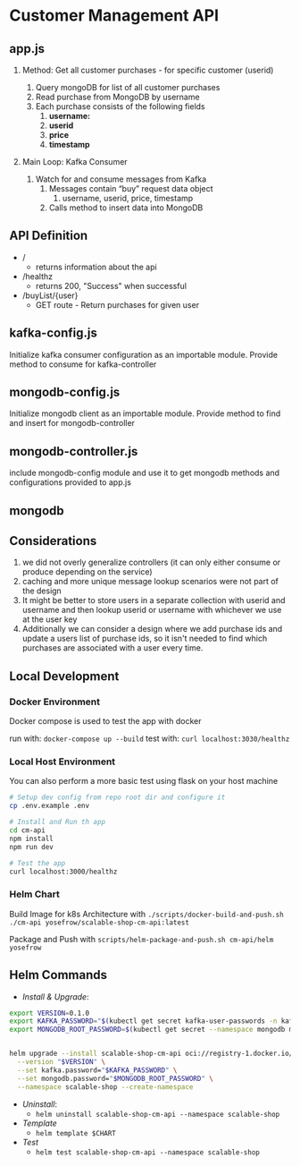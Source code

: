 # Customer Management API

## app.js

1.  Method: Get all customer purchases - for specific customer (userid)
    1.  Query mongoDB for list of all customer purchases
    2.  Read purchase from MongoDB by username
    3.  Each purchase consists of the following fields
        1.  **username:**
        2.  **userid**
        3.  **price**
        4.  **timestamp**
   
2.  Main Loop: Kafka Consumer
    1.  Watch for and consume messages from Kafka
        1.  Messages contain “buy” request data object
            1.  username, userid, price, timestamp
        2.  Calls method to insert data into MongoDB
   
## API Definition

- /
  - returns information about the api
- /healthz
  - returns 200, "Success" when successful
- /buyList/{user}
  - GET route - Return purchases for given user

## kafka-config.js

Initialize kafka consumer configuration as an importable module.
Provide method to consume for kafka-controller

## mongodb-config.js

Initialize mongodb client as an importable module.
Provide method to find and insert for mongodb-controller

## mongodb-controller.js

include mongodb-config module and use it to get mongodb methods and configurations
provided to app.js

## mongodb

## Considerations

1. we did not overly generalize controllers (it can only either consume or produce depending on the service)
2. caching and more unique message lookup scenarios were not part of the design
3. It might be better to store users in a separate collection with userid and username and then lookup userid or username with whichever we use at the user key
4. Additionally we can consider a design where we add purchase ids and update a users list of purchase ids, so it isn't needed to find which purchases are associated with a user every time.

## Local Development

### Docker Environment

Docker compose is used to test the app with docker

run with: `docker-compose up --build`
test with: `curl localhost:3030/healthz`

### Local Host Environment

You can also perform a more basic test using flask on your host machine

```bash
# Setup dev config from repo root dir and configure it
cp .env.example .env

# Install and Run th app
cd cm-api
npm install
npm run dev

# Test the app
curl localhost:3000/healthz
```

### Helm Chart

Build Image for k8s Architecture with `./scripts/docker-build-and-push.sh ./cm-api yosefrow/scalable-shop-cm-api:latest`

Package and Push with `scripts/helm-package-and-push.sh cm-api/helm yosefrow`

## Helm Commands

- *Install & Upgrade*:
```bash
export VERSION=0.1.0
export KAFKA_PASSWORD="$(kubectl get secret kafka-user-passwords -n kafka -o jsonpath='{.data.client-passwords}' | base64 -d | cut -d , -f 1)"
export MONGODB_ROOT_PASSWORD=$(kubectl get secret --namespace mongodb mongodb -o jsonpath="{.data.mongodb-root-password}" | base64 -d)


helm upgrade --install scalable-shop-cm-api oci://registry-1.docker.io/yosefrow/scalable-shop-cm-api \
  --version "$VERSION" \
  --set kafka.password="$KAFKA_PASSWORD" \
  --set mongodb.password="$MONGODB_ROOT_PASSWORD" \
  --namespace scalable-shop --create-namespace
```
- *Uninstall*:
  - `helm uninstall scalable-shop-cm-api --namespace scalable-shop`
- *Template*
  - `helm template $CHART`
- *Test*
  - `helm test scalable-shop-cm-api --namespace scalable-shop`